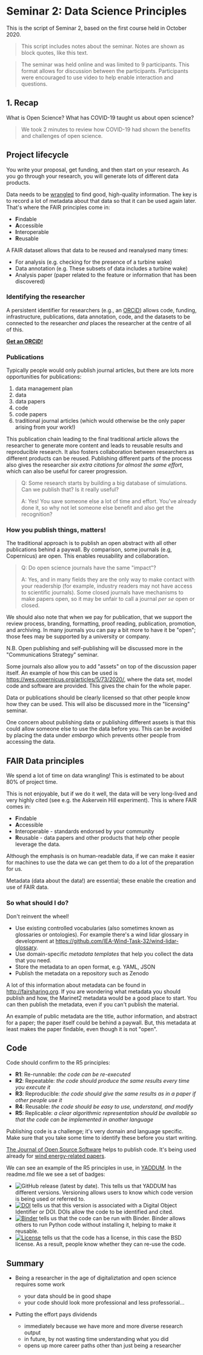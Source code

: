 # Seminar 2: Data Science Principles

This is the script of Seminar 2, based on the first course held in October 2020.

> This script includes notes about the seminar. Notes are shown as block quotes, like this text.

> The seminar was held online and was limited to 9 participants. This format allows for discussion between the participants. Participants were encouraged to use video to help enable interaction and questions.

## 1. Recap

What is Open Science? What has COVID-19 taught us about open science?

> We took 2 minutes to review how COVID-19 had shown the benefits and challenges of open science.
   
## Project lifecycle
You write your proposal, get funding, and then start on your research. As you go through your research, you will generate lots of different data products.

Data needs to be [wrangled](https://en.wikipedia.org/wiki/Data_wrangling) to find good, high-quality information. The key is to record a lot of metadata about that data so that it can be used again later. That's where the FAIR principles come in:
  - **F**indable
  - **A**ccessible
  - **I**nteroperable
  - **R**eusable
  
A FAIR dataset allows that data to be reused and reanalysed many times:
  - For analysis (e.g. checking for the presence of a turbine wake)
  - Data annotation (e.g. These subsets of data includes a turbine wake)
  - Analysis paper (paper related to the feature or information that has been discovered)

### Identifying the researcher
A persistent identifier for researchers (e.g., an [ORCiD](https://orcid.org/)) allows code, funding, infrastructure, publications, data annotation, code, and the datasets to be connected to the researcher _and_ places the researcher at the centre of all of this.

**[Get an ORCiD!](https://orcid.org/)**
    
### Publications
Typically people would only publish journal articles, but there are lots more opportunities for publications:
  1. data management plan
  1. data
  1. data papers
  1. code
  1. code papers
  1. traditional journal articles (which would otherwise be the only paper arising from your work!)
 
This publication chain leading to the final traditional article allows the researcher to generate more content and leads to reusable results and reproducible research. It also fosters collaboration between researchers as different products can be reused. Publishing different parts of the process also gives the researcher _six extra citations for almost the same effort_, which can also be useful for career progression.

> Q: Some research starts by building a big database of simulations. Can we publish that? Is it really useful?
>
> A: Yes! You save someone else a lot of time and effort. You've already done it, so why not let someone else benefit and also get the recognition?


### How you publish things, matters!
The traditional approach is to publish an open abstract with all other publications behind a paywall. By comparison, some journals (e.g, Copernicus)  are open. This enables reusability and collaboration.

> Q: Do open science journals have the same "impact"?
>
> A: Yes, and in many fields they are the only way to make contact with your readership (for example, industry readers may not have access to scientific journals). Some closed journals have mechanisms to make papers open, so it may be unfair to call a journal _per se_ open or closed.

We should also note that when we pay for publication, that we support the review process, branding, formatting, proof reading, publication, promotion, and archiving. In many journals you can pay a bit more to have it be "open"; those fees may be supported by a university or company.

N.B. Open publishing and self-publishing will be discussed more in the "Communications Strategy" seminar.

Some journals also allow you to add "assets" on top of the discussion paper itself. An example of how this can be used is https://wes.copernicus.org/articles/5/73/2020/, where the data set, model code and software are provided. This gives the chain for the whole paper.

Data or publications should be clearly licensed so that other people know how they can be used. This will also be discussed more in the "licensing" seminar.

One concern about publishing data or publishing different assets is that this could allow someone else to use the data before you. This can be avoided by placing the data under _embargo_ which prevents other people from accessing the data.

## FAIR Data principles
We spend a lot of time on data wrangling! This is estimated to be about 80% of project time.

This is not enjoyable, but if we do it well, the data will be very long-lived and very highly cited (see e.g. the Askervein Hill experiment). This is where FAIR comes in:

  - **F**indable
  - **A**ccessible
  - **I**nteroperable - standards endorsed by your community
  - **R**eusable - data papers and other products that help other people leverage the data.

Although the emphasis is on human-readable data, if we can make it easier for machines to use the data we can get them to do a lot of the preparation for us.

Metadata (data about the data!) are essential; these enable the creation and use of FAIR data.

### So what should I do?
Don't reinvent the wheel!

  - Use existing controlled vocabularies (also sometimes known as glossaries or ontologies). For example there's a wind lidar glossary in development at https://github.com/IEA-Wind-Task-32/wind-lidar-glossary.
  - Use domain-specific _metadata templates_ that help you collect the data that you need.
  - Store the metadata to an open format, e.g. YAML, JSON
  - Publish the metadata on a repository such as Zenodo
  
A lot of this information about metadata can be found in http://fairsharing.org. If you are wondering what metadata you should publish and how, the Marinet2 metadata would be a good place to start. You can then publish the metadata, even if you can't publish the material.

An example of public metadata are the title, author information, and abstract for a paper; the paper itself could be behind a paywall. But, this metadata at least makes the paper findable, even though it is not "open".

## Code
Code should confirm to the R5 principles:

  - **R1**: Re-runnable: _the code can be re-executed_
  - **R2**: Repeatable: _the code should produce the same results every time you execute it_
  - **R3**: Reproducible: _the code should give the same results as in a paper if other people use it_
  - **R4**: Reusable: _the code should be easy to use, understand, and modify_
  - **R5**: Replicable: _a clear algorithmic representation should be available so that the code can be implemented in another language_
  
Publishing code is a challenge; it's very domain and language specific. Make sure that you take some time to identify these before you start writing.

[The Journal of Open Source Software](https://joss.theoj.org/) helps to publish code. It's being used already for [wind energy-related papers](https://joss.theoj.org/papers/search?q=wind+energy).

We can see an example of the R5 principles in use, in [YADDUM](https://github.com/niva83/YADDUM). In the readme.md file we see a set of badges:
  - ![GitHub release (latest by date)](https://img.shields.io/github/v/release/niva83/YADDUM). This tells us that YADDUM has different versions. Versioning allows users to know which code version is being used or referred to.
  - [![DOI](https://zenodo.org/badge/221973907.svg)](https://zenodo.org/badge/latestdoi/221973907) tells us that this version is associated with a Digital Object Identifier or DOI. DOIs allow the code to be identified and cited.
  - [![Binder](https://mybinder.org/badge_logo.svg)](https://mybinder.org/v2/gh/niva83/YADDUM/master?filepath=examples%2Fexample_1.ipynb) tells us that the code can be run with Binder. Binder allows others to run Python code without installing it, helping to make it reusable.
  - [![License](https://img.shields.io/badge/license-BSD-green)]() tells us that the code has a license, in this case the BSD license. As a result, people know whether they can re-use the code.

## Summary

- Being a researcher in the age of digitaliztation and open science requires some work
  - your data should be in good shape
  - your code should look more professional and less professorial...

- Putting the effort pays dividends
  - immediately because we have more and more diverse research output
  - in future, by not wasting time understanding what you did
  - opens up more career paths other than just being a researcher
